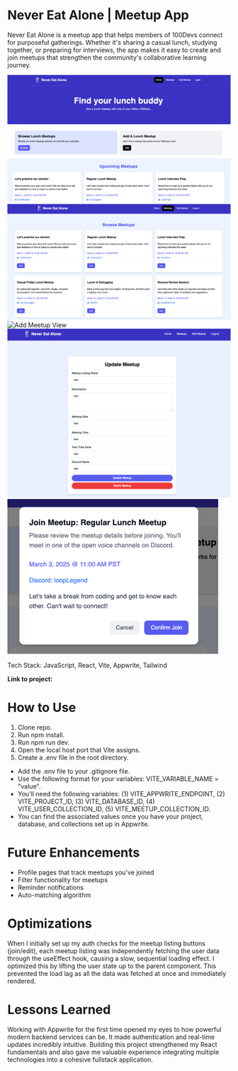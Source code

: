 # Never Eat Alone | Meetup App

Never Eat Alone is a meetup app that helps members of 100Devs connect for purposeful gatherings. Whether it's sharing a casual lunch, studying together, or preparing for interviews, the app makes it easy to create and join meetups that strengthen the community's collaborative learning journey.

![Home View](./src/assets/readme-images/home.png)
![Browse Meetups View](./src/assets/readme-images/browse-meetups.png)
![Add Meetup View](./src/assets/readme-images/add-meetups.png)
![Update Meetup View](./src/assets/readme-images/update-meetup.png)
![Join Meetup Modal](./src/assets/readme-images/join-meetup.png)

Tech Stack: JavaScript, React, Vite, Appwrite, Tailwind

**Link to project:** 

# How to Use
1. Clone repo.
2. Run npm install.
3. Run npm run dev.
4. Open the local host port that Vite assigns.
5. Create a .env file in the root directory.
- Add the .env file to your .gitignore file.
- Use the following format for your variables: VITE_VARIABLE_NAME = "value".
- You'll need the following variables: (1) VITE_APPWRITE_ENDPOINT, (2) VITE_PROJECT_ID, (3) VITE_DATABASE_ID, (4) VITE_USER_COLLECTION_ID, (5) VITE_MEETUP_COLLECTION_ID. 
- You can find the associated values once you have your project, database, and collections set up in Appwrite.

# Future Enhancements
- Profile pages that track meetups you've joined
- Filter functionality for meetups
- Reminder notifications
- Auto-matching algorithm

# Optimizations
When I initially set up my auth checks for the meetup listing buttons (join/edit), each meetup listing was independently fetching the user data through the useEffect hook, causing a slow, sequential loading effect. I optimized this by lifting the user state up to the parent component. This prevented the load lag as all the data was fetched at once and immediately rendered. 

# Lessons Learned
Working with Appwrite for the first time opened my eyes to how powerful modern backend services can be. It made authentication and real-time updates incredibly intuitive. Building this project strengthened my React fundamentals and also gave me valuable experience integrating multiple technologies into a cohesive fullstack application.